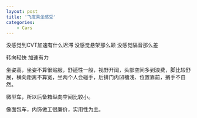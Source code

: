 ```yaml
---
layout: post
title: '飞度乘坐感受'
categories:
    - Cars
---
```


没感觉到CVT加速有什么迟滞
没感觉悬架那么颠
没感觉隔音那么差

转向轻快
加速有力

坐姿高，坐姿不算很贴服，舒适性一般，视野开阔，头部空间多到浪费，脚比较舒展，横向距离不算宽，坐两个人会碰手，后排门内凹槽浅、位置靠前，搁手不自然。

微型车，所以后备箱纵向空间比较小。

像面包车，内饰做工很廉价，实用性为主。